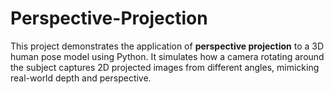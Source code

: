 # Perspective-Projection
This project demonstrates the application of **perspective projection** to a 3D human pose model using Python. It simulates how a camera rotating around the subject captures 2D projected images from different angles, mimicking real-world depth and perspective.
